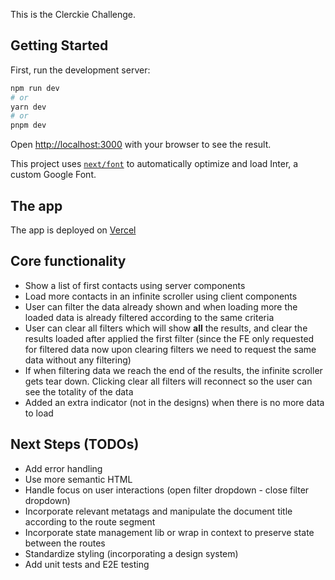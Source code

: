This is the Clerckie Challenge.

## Getting Started

First, run the development server:

```bash
npm run dev
# or
yarn dev
# or
pnpm dev
```

Open [http://localhost:3000](http://localhost:3000) with your browser to see the result.

This project uses [`next/font`](https://nextjs.org/docs/basic-features/font-optimization) to automatically optimize and load Inter, a custom Google Font.

## The app

The app is deployed on [Vercel](https://clerkie-8ojx1vxgj-mindgames55.vercel.app/)

## Core functionality

- Show a list of first contacts using server components
- Load more contacts in an infinite scroller using client components
- User can filter the data already shown and when loading more the loaded data is already filtered according to the same criteria
- User can clear all filters which will show **all** the results, and clear the results loaded after applied the first filter (since the FE only requested for filtered data now upon clearing filters we need to request the same data without any filtering)
- If when filtering data we reach the end of the results, the infinite scroller gets tear down. Clicking clear all filters will reconnect so the user can see the totality of the data
- Added an extra indicator (not in the designs) when there is no more data to load


## Next Steps (TODOs)

- Add error handling
- Use more semantic HTML
- Handle focus on user interactions (open filter dropdown - close filter dropdown)
- Incorporate relevant metatags and manipulate the document title according to the route segment
- Incorporate state management lib or wrap in context to preserve state between the routes
- Standardize styling (incorporating a design system)
- Add unit tests and E2E testing

